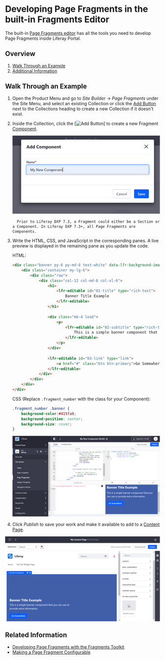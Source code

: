 # Developing Page Fragments in the built-in Fragments Editor

The built-in [Page Fragments editor](../../page-fragments/the-page-fragments-editor.md) has all the tools you need to develop Page Fragments inside Liferay Portal.

## Overview

1. [Walk Through an Example](#walk-through-an-example)
1. [Additional Information](#additional-information)

## Walk Through an Example
  
1. Open the Product Menu and go to *Site Builder* &rarr; *Page Fragments* under the Site Menu, and select an existing Collection or click the [Add Button](../../../images/icon-add.png) next to the Collections heading to create a new Collection if it doesn't exist.
1. Inside the Collection, click the [![Add Button](../../../images/icon-add.png)] to create a new Fragment [Component](../../creating-pages/content-pages-overview.md#basic-components). 

    ![Create a new Component for the Fragment.](./developing-page-fragments-with-the-editor/images/01.png)

    ```note::
      Prior to Liferay DXP 7.3, a Fragment could either be a Section or a Component. In Liferay DXP 7.3+, all Page Fragments are Components.
    ```

1. Write the HTML, CSS, and JavaScript in the corresponding panes. A live preview is displayed in the remaining pane as you update the code.

    HTML:

    ```html
    <div class="banner py-6 py-md-8 text-white" data-lfr-background-image-id="banner">
        <div class="container my-lg-6">
            <div class="row">
                <div class="col-12 col-md-8 col-xl-6">
                    <h1>
                        <lfr-editable id="01-title" type="rich-text">
                            Banner Title Example
                        </lfr-editable>
                    </h1>

                    <div class="mb-4 lead">
                        <p>
                            <lfr-editable id="02-subtitle" type="rich-text">
                                This is a simple banner component that you can use to provide extra information.
                            </lfr-editable>
                        </p>
                    </div>

                    <lfr-editable id="03-link" type="link">
                        <a href="#" class="btn btn-primary">Go Somewhere</a>
                    </lfr-editable>
                </div>
            </div>
        </div>
    </div>
    ```
  
    CSS (Replace `.fragment_number` with the class for your Component):

    ```css
    .fragment_number .banner {
        background-color:#415fa9;
        background-position: center;
        background-size: cover;
    }
    ```

    ![A live preview is displayed as the code is updated.](./developing-page-fragments-with-the-editor/images/02.png)

1. Click *Publish* to save your work and make it available to add to a [Content Page](../../creating-pages/understanding-pages.md#content-pages).

  ![The Fragment can be used on a Content Page.](./developing-page-fragments-with-the-editor/images/03.png)

## Related Information

* [Developing Page Fragments with the Fragments Toolkit](./developing-page-fragments-with-the-fragments-toolkit.md)
* [Making a Page Fragment Configurable](./making-a-page-fragment-configurable.md)